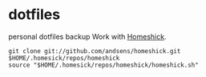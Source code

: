 # dotfiles
personal dotfiles backup
Work with [Homeshick](https://github.com/andsens/homeshick).

```
git clone git://github.com/andsens/homeshick.git $HOME/.homesick/repos/homeshick
source "$HOME/.homesick/repos/homeshick/homeshick.sh"
```
